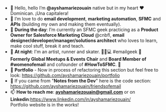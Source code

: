 - 👋 Hello, hello I’m <b>@ayshamariezouain</b> native but in my heart ❤️ Dominican. ¡Una capitalera! 
- 👀 I’m love to do <b>email development</b>, <b>marketing automation</b>, <b>SFMC</b> and <b>APIs</b> (building my own and making them eventually). 
- 🌱 <b>During the day</b>: I’m currently an SFMC geek practicing as a <b>Product Owner for Salesforce Marketing Cloud</b> @cnbfl, <b>email designer/developer/manager/solutions architect</b> who loves to learn, make cool stuff, break it and teach. 
- 🌙 <b>At night</b>: I'm an artist, runner and skater. 👟🐶💻 #emailgeek 💌 <br> <b>Formerly Global Meetups & Events Chair</b> and <b>Board Member of #womenofemail</b> and cofounder of <b>#HowToSFMC</b>. 🐐
- 💞️ <b>Portfolio</b> - Now in process of refactoring this section but feel free to look: https://github.com/ayshamariezouain/portfolio
- 💪 If you came from "<b>Notes from the Dev</b>" here is the code section: https://github.com/ayshamariezouain/friendsofemail
- 📫 <b>How to reach me</b>: <b>ayshamariezouain@gmail.com</b> or on <b>Linkedin</b>:https://www.linkedin.com/in/ayshamariezouain/
<br>Portfolio website is in the works!

<!---
ayshamariezouain/ayshamariezouain is a ✨ special ✨ repository because its `README.md` (this file) appears on your GitHub profile.
You can click the Preview link to take a look at your changes.
--->
